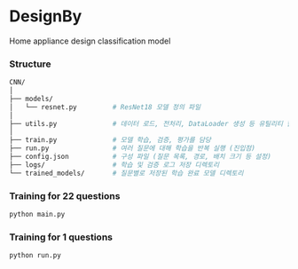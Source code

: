 # DesignBy
Home appliance design classification model


### Structure
```bash
CNN/
│
├── models/
│   └── resnet.py         # ResNet18 모델 정의 파일
│
├── utils.py              # 데이터 로드, 전처리, DataLoader 생성 등 유틸리티 함수 제공
│
├── train.py              # 모델 학습, 검증, 평가를 담당
├── run.py                # 여러 질문에 대해 학습을 반복 실행 (진입점)
├── config.json           # 구성 파일 (질문 목록, 경로, 배치 크기 등 설정)
├── logs/                 # 학습 및 검증 로그 저장 디렉토리
└── trained_models/       # 질문별로 저장된 학습 완료 모델 디렉토리
``` 

### Training for 22 questions
```bash
python main.py
```

### Training for 1 questions
```bash
python run.py
```
